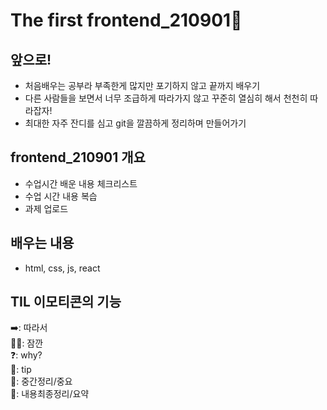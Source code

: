 # The first frontend_210901🙂
## 앞으로!
- 처음배우는 공부라 부족한게 많지만 포기하지 않고 끝까지 배우기
- 다른 사람들을 보면서 너무 조급하게 따라가지 않고 꾸준히 열심히 해서 천천히 따라잡자!
- 최대한 자주 잔디를 심고 git을 깔끔하게 정리하며 만들어가기

## frontend_210901 개요
- 수업시간 배운 내용 체크리스트
- 수업 시간 내용 복습
- 과제 업로드

## 배우는 내용
- html,  css,  js, react

## TIL 이모티콘의 기능
  ➡️: 따라서   <br />
  ✋🏻: 잠깐    <br />
  ❓: why?    <br />
  🔑: tip     <br />
  📍: 중간정리/중요   <br />
  📌: 내용최종정리/요약   <br />
